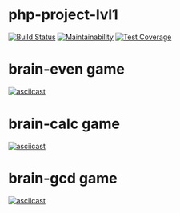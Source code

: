 # php-project-lvl1

[![Build Status](https://travis-ci.org/Drumsid/php-project-lvl1.svg?branch=master)](https://travis-ci.org/Drumsid/php-project-lvl1)
[![Maintainability](https://api.codeclimate.com/v1/badges/13d415eb446ca335b1dc/maintainability)](https://codeclimate.com/github/Drumsid/php-project-lvl1/maintainability)
[![Test Coverage](https://api.codeclimate.com/v1/badges/13d415eb446ca335b1dc/test_coverage)](https://codeclimate.com/github/Drumsid/php-project-lvl1/test_coverage)
# brain-even game
[![asciicast](https://asciinema.org/a/PUUbf3277xCs7qtMb6K2VglSS.svg)](https://asciinema.org/a/PUUbf3277xCs7qtMb6K2VglSS)
# brain-calc game
[![asciicast](https://asciinema.org/a/3tQ118yIvS6rRB3X6Rh1FiLKI.svg)](https://asciinema.org/a/3tQ118yIvS6rRB3X6Rh1FiLKI)
# brain-gcd game
[![asciicast](https://asciinema.org/a/l8h4PkYO9zVXAUd7vJSRCCltq.svg)](https://asciinema.org/a/l8h4PkYO9zVXAUd7vJSRCCltq)
